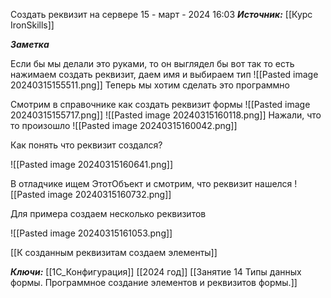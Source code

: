 
Создать реквизит на сервере
 15 - март - 2024  16:03 
***Источник:***  [[Курс IronSkills]] 

***Заметка*** 

Если бы мы делали это руками, то он выглядел бы вот так
то есть нажимаем создать реквизит, даем имя и выбираем тип
![[Pasted image 20240315155511.png]]
Теперь мы хотим сделать это программно

Смотрим в справочнике как создать реквизит формы
![[Pasted image 20240315155717.png]]
![[Pasted image 20240315160118.png]]
Нажали, что то произошло
![[Pasted image 20240315160042.png]]

Как понять что реквизит создался?

![[Pasted image 20240315160641.png]]

В отладчике ищем ЭтотОбъект и смотрим, что реквизит нашелся
![[Pasted image 20240315160732.png]]

Для примера создаем несколько реквизитов

![[Pasted image 20240315161053.png]]

[[К созданным реквизитам создаем элементы]]

***Ключи:*** [[1С_Конфигурация]] [[2024 год]]  [[Занятие 14 Типы данных формы. Программное создание элементов и реквизитов формы.]]